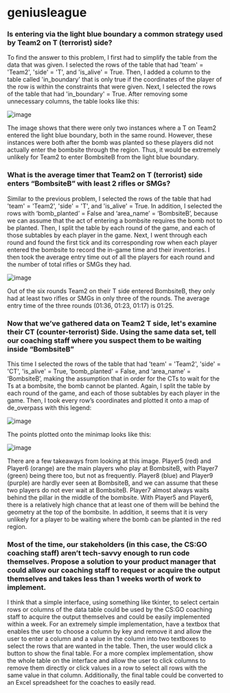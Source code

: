 # geniusleague

### Is entering via the light blue boundary a common strategy used by Team2 on T (terrorist) side?
To find the answer to this problem, I first had to simplify the table from the data that was given. I selected the rows of the table that had 'team' = 'Team2', 'side' = 'T', and 'is_alive' = True. Then, I added a column to the table called 'in_boundary' that is only true if the coordinates of the player of the row is within the constraints that were given. Next, I selected the rows of the table that had 'in_boundary' = True. After removing some unnecessary columns, the table looks like this:

![image](https://github.com/chmpchmp/geniusleague/assets/108765830/ce1cba85-12ca-4004-b2e1-7b0554afc70e)

The image shows that there were only two instances where a T on Team2 entered the light blue boundary, both in the same round. However, these instances were both after the bomb was planted so these players did not actually enter the bombsite through the region. Thus, it would be extremely unlikely for Team2 to enter BombsiteB from the light blue boundary.

### What is the average timer that Team2 on T (terrorist) side enters “BombsiteB” with least 2 rifles or SMGs?
Similar to the previous problem, I selected the rows of the table that had 'team' = 'Team2', 'side' = 'T', and 'is_alive' = True. In addition, I selected the rows with ‘bomb_planted’ = False and ‘area_name’ = ‘BombsiteB’, because we can assume that the act of entering a bombsite requires the bomb not to be planted. Then, I split the table by each round of the game, and each of those subtables by each player in the game. Next, I went through each round and found the first tick and its corresponding row when each player entered the bombsite to record the in-game time and their inventories. I then took the average entry time out of all the players for each round and the number of total rifles or SMGs they had.

![image](https://github.com/chmpchmp/geniusleague/assets/108765830/70fd2d52-b7ad-445f-aa2d-71dec85d5ae8)

Out of the six rounds Team2 on their T side entered BombsiteB, they only had at least two rifles or SMGs in only three of the rounds. The average entry time of the three rounds (01:36, 01:23, 01:17) is 01:25.

### Now that we’ve gathered data on Team2 T side, let's examine their CT (counter-terrorist) Side. Using the same data set, tell our coaching staff where you suspect them to be waiting inside “BombsiteB”
This time I selected the rows of the table that had 'team' = 'Team2', 'side' = 'CT', 'is_alive' = True, ‘bomb_planted’ = False, and ‘area_name’ = ‘BombsiteB’, making the assumption that in order for the CTs to wait for the Ts at a bombsite, the bomb cannot be planted. Again, I split the table by each round of the game, and each of those subtables by each player in the game. Then, I took every row’s coordinates and plotted it onto a map of de_overpass with this legend:

![image](https://github.com/chmpchmp/geniusleague/assets/108765830/8022e6bb-52d8-446e-842e-aec5bbc6049a)

The points plotted onto the minimap looks like this:

![image](https://github.com/chmpchmp/geniusleague/assets/108765830/958adbcb-c859-4d95-8e47-cfe9ac50b1bf)

There are a few takeaways from looking at this image. Player5 (red) and Player6 (orange) are the main players who play at BombsiteB, with Player7 (green) being there too, but not as frequently. Player8 (blue) and Player9 (purple) are hardly ever seen at BombsiteB, and we can assume that these two players do not ever wait at BombsiteB. Player7 almost always waits behind the pillar in the middle of the bombsite. With Player5 and Player6, there is a relatively high chance that at least one of them will be behind the geometry at the top of the bombsite. In addition, it seems that it is very unlikely for a player to be waiting where the bomb can be planted in the red region.

### Most of the time, our stakeholders (in this case, the CS:GO coaching staff) aren’t tech-savvy enough to run code themselves. Propose a solution to your product manager that could allow our coaching staff to request or acquire the output themselves and takes less than 1 weeks worth of work to implement.
I think that a simple interface, using something like tkinter, to select certain rows or columns of the data table could be used by the CS:GO coaching staff to acquire the output themselves and could be easily implemented within a week. For an extremely simple implementation, have a textbox that enables the user to choose a column by key and remove it and allow the user to enter a column and a value in the column into two textboxes to select the rows that are wanted in the table. Then, the user would click a button to show the final table. For a more complex implementation, show the whole table on the interface and allow the user to click columns to remove them directly or click values in a row to select all rows with the same value in that column. Additionally, the final table could be converted to an Excel spreadsheet for the coaches to easily read.
